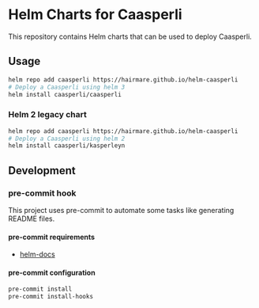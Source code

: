 # Helm Charts for Caasperli

This repository contains Helm charts that can be used to deploy Caasperli.

## Usage

```bash
helm repo add caasperli https://hairmare.github.io/helm-caasperli
# Deploy a Caasperli using helm 3
helm install caasperli/caasperli
```

### Helm 2 legacy chart

```bash
helm repo add caasperli https://hairmare.github.io/helm-caasperli
# Deploy a Caasperli using helm 2
helm install caasperli/kasperleyn
```

## Development

### pre-commit hook

This project uses pre-commit to automate some tasks like generating README
files.

#### pre-commit requirements

* [helm-docs](https://github.com/norwoodj/helm-docs)

#### pre-commit configuration

```bash
pre-commit install
pre-commit install-hooks
```
